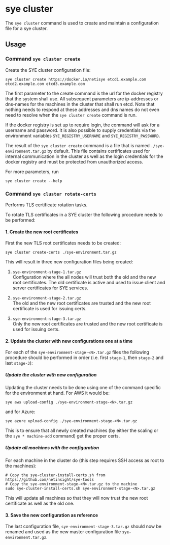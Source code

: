 # sye cluster

The `sye cluster` command is used to create and maintain
a configuration file for a sye cluster.

## Usage

### Command `sye cluster create`

Create the SYE cluster configuration file:

    sye cluster create https://docker.io/netisye etcd1.example.com etcd2.example.com etcd3.example.com

The first parameter to the create command
is the url for the docker registry
that the system shall use.
All subsequent parameters are ip-addresses or dns-names
for the machines in the cluster that shall run etcd.
Note that nothing needs to respond at these addresses
and dns names do not even need to resolve
when the `sye cluster create` command is run.

If the docker registry is set up to require login,
the command will ask for a username and password.
It is also possible to supply credentials via
the environment variables `SYE_REGISTRY_USERNAME` and `SYE_REGISTRY_PASSWORD`.

The result of the `sye cluster create` command is
a file that is named `./sye-environment.tar.gz`
by default. This file contains certificates used
for internal communication in the cluster as well
as the login credentials for the docker registry
and must be protected from unauthorized access.

For more parameters, run

    sye cluster create --help

### Command `sye cluster rotate-certs`

Performs TLS certificate rotation tasks.
 
To rotate TLS certificates in a SYE cluster the following procedure needs
to be performed:

#### 1. Create the new root certificates

First the new TLS root certificates needs to be created:

    sye cluster create-certs ./sye-environment.tar.gz

This will result in three new configuration files being created:

1. `sye-environment-stage-1.tar.gz` \
   Configuration where the all nodes will trust both the old and the new
   root certificates. The old certificate is active and used to issue
   client and server certificates for SYE services.

2. `sye-environment-stage-2.tar.gz` \
   The old and the new root certificates are trusted and the new root
   certificate is used for issuing certs.

3. `sye-environment-stage-3.tar.gz` \
   Only the new root certificates are trusted and the new root
   certificate is used for issuing certs.

#### 2. Update the cluster with new configurations one at a time

For each of the `sye-environment-stage-<N>.tar.gz` files the following
procedure should be performed in order (i.e. first `stage-1`,
then `stage-2` and last `stage-3`):

##### Update the cluster with new configuration

Updating the cluster needs to be done using one of the command specific
for the environment at hand. For AWS it would be:

    sye aws upload-config ./sye-environment-stage-<N>.tar.gz

and for Azure:    

    sye azure upload-config ./sye-environment-stage-<N>.tar.gz

This is to ensure that all newly created machines (by either the scaling
or the `sye * machine-add` command) get the proper certs.

##### Update all machines with the configuration

For each machine in the cluster do (this step requires SSH access
as root to the machines):

    # Copy the sye-cluster-install-certs.sh from https://github.com/netinsight/sye-tools
    # Copy the sye-environment-stage-<N>.tar.gz to the machine
    sudo sye-cluster-install-certs.sh sye-environment-stage-<N>.tar.gz

This will update all machines so that they will now trust the new root
certificate as well as the old one.

#### 3. Save the new configuration as reference

The last configuration file, `sye-environment-stage-3.tar.gz` should now
be renamed and used as the new master configuration file `sye-environment.tar.gz`.
